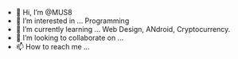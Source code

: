 - 👋 Hi, I’m @MUS8
- 👀 I’m interested in ... Programming
- 🌱 I’m currently learning ... Web Design, ANdroid, Cryptocurrency.
- 💞️ I’m looking to collaborate on ...
- 📫 How to reach me ...

<!---
MUS8/MUS8 is a ✨ special ✨ repository because its `README.md` (this file) appears on your GitHub profile.
You can click the Preview link to take a look at your changes.
--->

